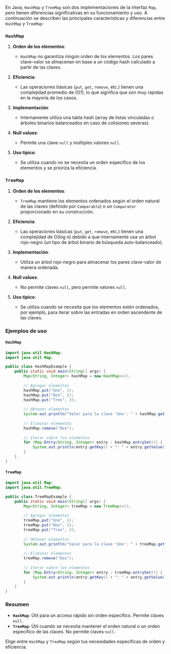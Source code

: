 En Java, `HashMap` y `TreeMap` son dos implementaciones de la interfaz `Map`, pero tienen diferencias significativas en su funcionamiento y uso. A continuación se describen las principales características y diferencias entre `HashMap` y `TreeMap`:

### `HashMap`

1. **Orden de los elementos**:
   - `HashMap` no garantiza ningún orden de los elementos. Los pares clave-valor se almacenan en base a un código hash calculado a partir de las claves.
   
2. **Eficiencia**:
   - Las operaciones básicas (`put`, `get`, `remove`, etc.) tienen una complejidad promedio de O(1), lo que significa que son muy rápidas en la mayoría de los casos.
   
3. **Implementación**:
   - Internamente utiliza una tabla hash (array de listas vinculadas o árboles binarios balanceados en caso de colisiones severas).
   
4. **Null values**:
   - Permite una clave `null` y múltiples valores `null`.

5. **Uso típico**:
   - Se utiliza cuando no se necesita un orden específico de los elementos y se prioriza la eficiencia.

### `TreeMap`

1. **Orden de los elementos**:
   - `TreeMap` mantiene los elementos ordenados según el orden natural de las claves (definido por `Comparable`) o un `Comparator` proporcionado en su construcción.
   
2. **Eficiencia**:
   - Las operaciones básicas (`put`, `get`, `remove`, etc.) tienen una complejidad de O(log n) debido a que internamente usa un árbol rojo-negro (un tipo de árbol binario de búsqueda auto-balanceado).
   
3. **Implementación**:
   - Utiliza un árbol rojo-negro para almacenar los pares clave-valor de manera ordenada.
   
4. **Null values**:
   - No permite claves `null`, pero permite valores `null`.

5. **Uso típico**:
   - Se utiliza cuando se necesita que los elementos estén ordenados, por ejemplo, para iterar sobre las entradas en orden ascendente de las claves.

### Ejemplos de uso

#### `HashMap`
```java
import java.util.HashMap;
import java.util.Map;

public class HashMapExample {
    public static void main(String[] args) {
        Map<String, Integer> hashMap = new HashMap<>();
        
        // Agregar elementos
        hashMap.put("Uno", 1);
        hashMap.put("Dos", 2);
        hashMap.put("Tres", 3);
        
        // Obtener elementos
        System.out.println("Valor para la clave 'Uno': " + hashMap.get("Uno"));
        
        // Eliminar elementos
        hashMap.remove("Dos");
        
        // Iterar sobre los elementos
        for (Map.Entry<String, Integer> entry : hashMap.entrySet()) {
            System.out.println(entry.getKey() + ": " + entry.getValue());
        }
    }
}
```

#### `TreeMap`
```java
import java.util.Map;
import java.util.TreeMap;

public class TreeMapExample {
    public static void main(String[] args) {
        Map<String, Integer> treeMap = new TreeMap<>();
        
        // Agregar elementos
        treeMap.put("Uno", 1);
        treeMap.put("Dos", 2);
        treeMap.put("Tres", 3);
        
        // Obtener elementos
        System.out.println("Valor para la clave 'Uno': " + treeMap.get("Uno"));
        
        // Eliminar elementos
        treeMap.remove("Dos");
        
        // Iterar sobre los elementos
        for (Map.Entry<String, Integer> entry : treeMap.entrySet()) {
            System.out.println(entry.getKey() + ": " + entry.getValue());
        }
    }
}
```

### Resumen
- **`HashMap`**: Útil para un acceso rápido sin orden específico. Permite claves `null`.
- **`TreeMap`**: Útil cuando se necesita mantener el orden natural o un orden específico de las claves. No permite claves `null`.

Elige entre `HashMap` y `TreeMap` según tus necesidades específicas de orden y eficiencia.